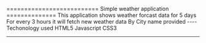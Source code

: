 ========================== Simple weather application ==============
This application shows weather forcast data for 5 days
For every 3 hours it will fetch new weather data By City name provided
----Techonology used
HTML5
Javascript
CSS3

-------
